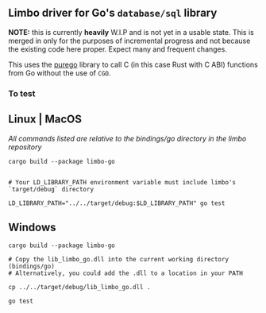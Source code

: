 ## Limbo driver for Go's `database/sql` library


**NOTE:** this is currently __heavily__ W.I.P and is not yet in a usable state. This is merged in only for the purposes of incremental progress and not because the existing code here proper. Expect many and frequent changes.

This uses the [purego](https://github.com/ebitengine/purego) library to call C (in this case Rust with C ABI) functions from Go without the use of `CGO`.




### To test


## Linux | MacOS

_All commands listed are relative to the bindings/go directory in the limbo repository_

```
cargo build --package limbo-go


# Your LD_LIBRARY_PATH environment variable must include limbo's `target/debug` directory

LD_LIBRARY_PATH="../../target/debug:$LD_LIBRARY_PATH" go test

```


## Windows

```
cargo build --package limbo-go

# Copy the lib_limbo_go.dll into the current working directory (bindings/go)
# Alternatively, you could add the .dll to a location in your PATH

cp ../../target/debug/lib_limbo_go.dll .

go test

```
